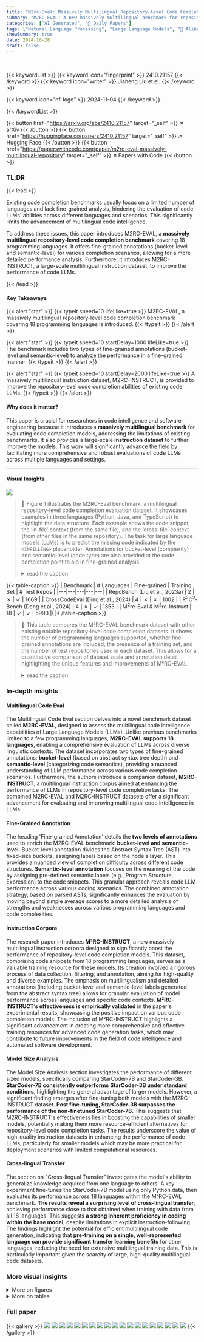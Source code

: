```yaml
---
title: "M2rc-Eval: Massively Multilingual Repository-level Code Completion Evaluation"
summary: "M2RC-EVAL: A new massively multilingual benchmark for repository-level code completion, featuring fine-grained annotations and a large instruction dataset, enabling better evaluation of code LLMs acro..."
categories: ["AI Generated", "🤗 Daily Papers"]
tags: ["Natural Language Processing", "Large Language Models", "🏢 Alibaba Group",]
showSummary: true
date: 2024-10-28
draft: false
---
```


<br>

{{< keywordList >}}
{{< keyword icon="fingerprint" >}} 2410.21157 {{< /keyword >}}
{{< keyword icon="writer" >}} Jiaheng Liu et el. {{< /keyword >}}
 
{{< keyword icon="hf-logo" >}} 2024-11-04 {{< /keyword >}}
 
{{< /keywordList >}}

{{< button href="https://arxiv.org/abs/2410.21157" target="_self" >}}
↗ arXiv
{{< /button >}}
{{< button href="https://huggingface.co/papers/2410.21157" target="_self" >}}
↗ Hugging Face
{{< /button >}}
{{< button href="https://paperswithcode.com/paper/m2rc-eval-massively-multilingual-repository" target="_self" >}}
↗ Papers with Code
{{< /button >}}


### TL;DR


{{< lead >}}

Existing code completion benchmarks usually focus on a limited number of languages and lack fine-grained analysis, hindering the evaluation of code LLMs' abilities across different languages and scenarios.  This significantly limits the advancement of multilingual code intelligence. 

To address these issues, this paper introduces M2RC-EVAL, a **massively multilingual repository-level code completion benchmark** covering 18 programming languages. It offers fine-grained annotations (bucket-level and semantic-level) for various completion scenarios, allowing for a more detailed performance analysis.  Furthermore, it introduces M2RC-INSTRUCT, a large-scale multilingual instruction dataset, to improve the performance of code LLMs.

{{< /lead >}}


#### Key Takeaways

{{< alert "star" >}}
{{< typeit speed=10 lifeLike=true >}} M2RC-EVAL, a massively multilingual repository-level code completion benchmark covering 18 programming languages is introduced. {{< /typeit >}}
{{< /alert >}}

{{< alert "star" >}}
{{< typeit speed=10 startDelay=1000 lifeLike=true >}} The benchmark includes two types of fine-grained annotations (bucket-level and semantic-level) to analyze the performance in a fine-grained manner. {{< /typeit >}}
{{< /alert >}}

{{< alert "star" >}}
{{< typeit speed=10 startDelay=2000 lifeLike=true >}} A massively multilingual instruction dataset, M2RC-INSTRUCT, is provided to improve the repository-level code completion abilities of existing code LLMs. {{< /typeit >}}
{{< /alert >}}

#### Why does it matter?
This paper is crucial for researchers in code intelligence and software engineering because it introduces a **massively multilingual benchmark** for evaluating code completion models, addressing the limitations of existing benchmarks. It also provides a large-scale **instruction dataset** to further improve the models. This work will significantly advance the field by facilitating more comprehensive and robust evaluations of code LLMs across multiple languages and settings.

------
#### Visual Insights



![](https://arxiv.org/html/2410.21157/x1.png)

> 🔼 Figure 1 illustrates the M2RC-Eval benchmark, a multilingual repository-level code completion evaluation dataset.  It showcases examples in three languages (Python, Java, and TypeScript) to highlight the data structure. Each example shows the code snippet, the ‘in-file’ context (from the same file), and the ‘cross-file’ context (from other files in the same repository). The task for large language models (LLMs) is to predict the missing code indicated by the `<INFILLING>` placeholder.  Annotations for bucket-level (complexity) and semantic-level (code type) are also provided at the code completion point to aid in fine-grained analysis.
> <details>
> <summary>read the caption</summary>
> Figure 1: Overview of our proposed M2rc-Eval with 18 languages. Specifically, first, we provide three samples from different languages (i.e., Python, Java, TypeScript) for illustration, where the bucket label and semantic label for the corresponding cursor position are provided. Second, the code LLMs need to predict the completion results given the in-file context from the current code file and the cross file context retrieved from other code files in the current repository. Note that “<INFILLING>expectationINFILLING<\mathrm{INFILLING}>< roman_INFILLING >” denotes that the current position will be triggered for code completion.
> </details>





{{< table-caption >}}
| Benchmark | # Languages | Fine-grained | Training Set | # Test Repos |
|---|---|---|---|---|
| RepoBench (Liu et al., 2023a) | 2 | ✗ | ✓ | 1669 |
| CrossCodeEval (Ding et al., 2024) | 4 | ✗ | ✗ | 1002 |
| R<sup>2</sup>C<sup>2</sup>-Bench (Deng et al., 2024) | 4 | ✗ | ✓ | 1353 |
| M<sup>2</sup>rc-Eval & M<sup>2</sup>rc-Instruct | 18 | ✓ | ✓ | 5993 |{{< /table-caption >}}

> 🔼 This table compares the M²RC-EVAL benchmark dataset with other existing notable repository-level code completion datasets.  It shows the number of programming languages supported, whether fine-grained annotations are included, the presence of a training set, and the number of test repositories used in each dataset. This allows for a quantitative comparison of dataset scale and annotation detail, highlighting the unique features and improvements of M²RC-EVAL.
> <details>
> <summary>read the caption</summary>
> Table 1: A comparison with existing notable repository-level code completion datasets.
> </details>





### In-depth insights


#### Multilingual Code Eval
The Multilingual Code Eval section delves into a novel benchmark dataset called **M2RC-EVAL**, designed to assess the multilingual code intelligence capabilities of Large Language Models (LLMs).  Unlike previous benchmarks limited to a few programming languages, **M2RC-EVAL supports 18 languages**, enabling a comprehensive evaluation of LLMs across diverse linguistic contexts.  The dataset incorporates two types of fine-grained annotations: **bucket-level** (based on abstract syntax tree depth) and **semantic-level** (categorizing code semantics), providing a nuanced understanding of LLM performance across various code completion scenarios.  Furthermore,  the authors introduce a companion dataset, **M2RC-INSTRUCT**, a multilingual instruction corpus aimed at enhancing the performance of LLMs in repository-level code completion tasks. The combined M2RC-EVAL and M2RC-INSTRUCT datasets offer a significant advancement for evaluating and improving multilingual code intelligence in LLMs.

#### Fine-Grained Annotation
The heading 'Fine-grained Annotation' details the **two levels of annotations** used to enrich the M2RC-EVAL benchmark: **bucket-level and semantic-level**.  Bucket-level annotation divides the Abstract Syntax Tree (AST) into fixed-size buckets, assigning labels based on the node's layer. This provides a nuanced view of completion difficulty across different code structures.  **Semantic-level annotation** focuses on the meaning of the code by assigning pre-defined semantic labels (e.g., Program Structure, Expression) to the code snippets.  This granular approach reveals code LLM performance across various coding scenarios.  The combined annotation strategy, based on parsed ASTs, significantly enhances the evaluation by moving beyond simple average scores to a more detailed analysis of strengths and weaknesses across various programming languages and code complexities.

#### Instruction Corpora
The research paper introduces **M²RC-INSTRUCT**, a new massively multilingual instruction corpora designed to significantly boost the performance of repository-level code completion models.  This dataset, comprising code snippets from 18 programming languages, serves as a valuable training resource for these models.  Its creation involved a rigorous process of data collection, filtering, and annotation, aiming for high-quality and diverse examples.  The emphasis on multilingualism and detailed annotations (including bucket-level and semantic-level labels generated from the abstract syntax tree) allows for granular evaluation of model performance across languages and specific code contexts. **M²RC-INSTRUCT’s effectiveness is empirically validated** in the paper's experimental results, showcasing the positive impact on various code completion models.  The inclusion of M²RC-INSTRUCT highlights a significant advancement in creating more comprehensive and effective training resources for advanced code generation tasks, which may contribute to future improvements in the field of code intelligence and automated software development.

#### Model Size Analysis
The Model Size Analysis section investigates the performance of different sized models, specifically comparing StarCoder-7B and StarCoder-3B.  **StarCoder-7B consistently outperforms StarCoder-3B under standard conditions**, highlighting the general advantage of larger models. However, a significant finding emerges after fine-tuning both models with the M2RC-INSTRUCT dataset.  **Post fine-tuning, StarCoder-3B surpasses the performance of the non-finetuned StarCoder-7B.** This suggests that M2RC-INSTRUCT's effectiveness lies in boosting the capabilities of smaller models, potentially making them more resource-efficient alternatives for repository-level code completion tasks.  The results underscore the value of high-quality instruction datasets in enhancing the performance of code LLMs, particularly for smaller models which may be more practical for deployment scenarios with limited computational resources.

#### Cross-lingual Transfer
The section on "Cross-lingual Transfer" investigates the model's ability to generalize knowledge acquired from one language to others.  A key experiment fine-tunes the StarCoder-7B model using only Python data, then evaluates its performance across 18 languages within the M²RC-EVAL benchmark.  **The results reveal a surprising level of cross-lingual transfer**,  achieving performance close to that obtained when training with data from all 18 languages. This suggests **a strong inherent proficiency in coding within the base model**, despite limitations in explicit instruction-following. The findings highlight the potential for efficient multilingual code generation, indicating that **pre-training on a single, well-represented language can provide significant transfer learning benefits** for other languages, reducing the need for extensive multilingual training data.  This is particularly important given the scarcity of large, high-quality multilingual code datasets.


### More visual insights

<details>
<summary>More on figures
</summary>


![](https://arxiv.org/html/2410.21157/x2.png)

> 🔼 This figure illustrates the process of generating code completion cursor positions and their corresponding fine-grained annotations within the M2RC-EVAL benchmark.  First, the source code is parsed into an Abstract Syntax Tree (AST). Then, a node within the AST is randomly selected to represent the code completion cursor position.  The bucket label is determined by the node's level or depth within the AST's tree structure. Finally, the semantic label is assigned based on the node type identified by the Tree-sitter parser, categorizing the code snippet's function (e.g., declaration, expression, statement, etc.).
> <details>
> <summary>read the caption</summary>
> Figure 2: Illustration on generating completion cursor position and fine-grained annotations. Specifically, we first parse the source code into an abstract syntax tree (AST). Then, we choose one node as the completion cursor position and generate the bucket label based on the belonged layer number in AST, and obtain the semantic label based on the node type parsed by the Tree-sitter.
> </details>



![](https://arxiv.org/html/2410.21157/x3.png)

> 🔼 Figure 3 presents a bar chart visualizing the average lengths of prompts and code completions, along with the number of cross-file dependencies, observed in the M2RC-Eval testing dataset.  The 'prompt length' represents the average number of tokens used to solicit a code completion.  'Completion span length' refers to the average length of the code segment that needs to be predicted, also measured in tokens.  Finally, 'cross-file dependencies' reflects the average number of external files, explicitly or implicitly linked to the current file, within the repository. This data offers insight into the complexity of code completion tasks within the M2RC-Eval benchmark.
> <details>
> <summary>read the caption</summary>
> Figure 3: The average prompt length (100x tokens), completion span length (50x tokens), and cross-file dependencies (1x) in the testing set of M2rc-Eval. We define the number of other files, which are explicitly imported and implicitly referenced by the current file, as cross-file dependencies.
> </details>



![](https://arxiv.org/html/2410.21157/x4.png)

> 🔼 This figure shows the semantic-level annotations on Java code.  The figure is a pie chart that visually represents the distribution of different semantic labels in Java code samples within the M2RC-EVAL benchmark. Each slice of the pie chart corresponds to one of eleven major semantic labels (Program Structure, Declaration and Definition, etc.), and the size of each slice reflects the proportion of code instances that fall into that semantic category.  This provides a fine-grained analysis of the code completion scenarios in Java within the benchmark.
> <details>
> <summary>read the caption</summary>
> (a) Java
> </details>



![](https://arxiv.org/html/2410.21157/x5.png)

> 🔼 The figure shows a pie chart visualizing the distribution of semantic-level annotations for the Go programming language in the M2RC-EVAL benchmark.  Each slice of the pie chart represents a specific semantic label (e.g., Program Structure, Statement, Expression, etc.), and the size of each slice corresponds to the proportion of code completion instances in the dataset that were assigned that particular semantic label. This provides insights into the relative frequency of different semantic categories within Go code, allowing for analysis of the distribution of code completion scenarios across the programming language.
> <details>
> <summary>read the caption</summary>
> (b) Go
> </details>



![](https://arxiv.org/html/2410.21157/x6.png)

> 🔼 This figure shows the semantic-level annotations on Scala code.  Specifically, it's a pie chart illustrating the distribution of different semantic labels (e.g., Program Structure, Declaration and Definition, Control Flow Structure, etc.) assigned to various code completion cursor positions within Scala code samples in the M2RC-EVAL benchmark.  The chart visually represents the proportion of each semantic label found in the dataset, offering insights into the frequency and diversity of code completion scenarios within Scala.
> <details>
> <summary>read the caption</summary>
> (c) Scala
> </details>



![](https://arxiv.org/html/2410.21157/x7.png)

> 🔼 This figure shows a comparison of the semantic-level annotations for three different programming languages: Java, Go, and Scala.  Each pie chart represents a language and shows the distribution of different semantic labels used to annotate code completion scenarios. The semantic labels represent different code elements and structures such as program structure, declarations, control flow, expressions, data types, statements, and identifiers. The detailed breakdown of semantic label proportions allows for a granular analysis of how different languages are annotated and how this might impact the performance of different code LLMs on those respective languages.
> <details>
> <summary>read the caption</summary>
> Figure 4: Semantic-level annotations on different types of programming languages.
> </details>



![](https://arxiv.org/html/2410.21157/x8.png)

> 🔼 This figure shows the impact of varying training data sizes on the performance of different code LLMs on the M²RC-EVAL benchmark.  The x-axis represents the size of the training dataset, and the y-axis represents the evaluation scores (Exact Match and Edit Similarity).  The different lines in the graph represent various code LLMs (StarCoder-7B, DeepSeekCoder-6.7B, and Code Llama-7B), both with and without the retrieval and fine-tuning steps. The figure illustrates how increasing the training data size generally improves performance across all models, highlighting the relationship between data size and model performance in multilingual repository-level code completion.
> <details>
> <summary>read the caption</summary>
> Figure 5: Effectiveness of using different training data sizes.
> </details>



![](https://arxiv.org/html/2410.21157/x9.png)

> 🔼 This figure analyzes the performance of the StarCoder-7B model on code completion tasks across various bucket levels. The bucket level represents the depth of a node within an abstract syntax tree (AST), indicating the complexity of the code completion scenario. Each level shows the EM and ES scores for both Retrieval and Retrieval & Tuning methods. The graph helps understand how model performance correlates with code complexity; lower bucket levels (representing more complex code) generally exhibit lower performance scores. The graph demonstrates that StarCoder-7B's accuracy decreases as the code's structural complexity increases.
> <details>
> <summary>read the caption</summary>
> Figure 6: Effectiveness of different bucket levels based on StarCoder-7B.
> </details>



![](https://arxiv.org/html/2410.21157/x10.png)

> 🔼 This figure analyzes the performance of StarCoder-7B, a code generation model, across different semantic levels in code completion tasks.  It displays the model's accuracy (EM and ES) for various semantic labels, such as Program Structure, Declaration and Definition, Control Flow Structure, etc. The graph allows for a granular understanding of the model's strengths and weaknesses in different aspects of code comprehension and generation, highlighting semantic areas where the model excels and areas needing improvement.
> <details>
> <summary>read the caption</summary>
> Figure 7: Effectiveness of different semantic levels based on StarCoder-7B.
> </details>



![](https://arxiv.org/html/2410.21157/x11.png)

> 🔼 This figure shows the performance of the StarCoder-7B model on code completion tasks with varying numbers of lines.  It demonstrates how the model's accuracy changes as the length of the code to be completed increases. The x-axis represents the number of lines, and the y-axis represents the evaluation score (likely a metric like exact match or edit similarity).  The results illustrate the challenges faced by the model as the completion task becomes more complex, involving multiple lines of code.
> <details>
> <summary>read the caption</summary>
> Figure 8: Effectiveness of code completion on different lines based on StarCoder-7B.
> </details>



![](https://arxiv.org/html/2410.21157/x12.png)

> 🔼 This figure presents a bar chart illustrating the performance of different code LLMs on the M2RC-Eval benchmark, categorized by the difficulty level of the problems. The x-axis displays various programming languages, while the y-axis represents the evaluation scores. Three difficulty levels are considered: easy, medium, and hard. Each bar represents the performance of a specific model on a particular programming language and difficulty level, enabling a comprehensive comparison of model capabilities across different languages and problem complexities.
> <details>
> <summary>read the caption</summary>
> Figure 9: Performance on M2rc-Eval for problems of different difficulty levels.
> </details>



![](https://arxiv.org/html/2410.21157/x34.png)

> 🔼 This figure shows the performance of the StarCoder-7B model on the M2RC-Eval benchmark across different input lengths. The x-axis represents the input length in tokens (512, 1024, 2048, 4096), while the y-axis represents the performance scores (Exact Match and Edit Similarity).  The graph illustrates a scaling law, where longer input sequences generally lead to better performance. This suggests that providing more context to the model improves its ability to generate accurate code completions.
> <details>
> <summary>read the caption</summary>
> Figure 10: Performance on M2rc-Eval with various input lengths based on StarCoder-7B.
> </details>



![](https://arxiv.org/html/2410.21157/x35.png)

> 🔼 This figure presents a detailed analysis of the performance of StarCoder-7B across various bucket levels for 18 different programming languages.  Bucket levels represent the depth within the abstract syntax tree, providing a measure of code complexity.  The results are shown for both exact match (EM) and edit similarity (ES) metrics, demonstrating how the model's performance varies based on the complexity of the completion context.  The figure allows for a granular understanding of the model's abilities within different code structures, enabling a deeper assessment of strengths and weaknesses.
> <details>
> <summary>read the caption</summary>
> Figure 11: Effectiveness of different bucket levels based on StarCoder-7B for different languages.
> </details>



![](https://arxiv.org/html/2410.21157/x36.png)

> 🔼 This figure presents a detailed analysis of the effectiveness of different bucket levels in the M2RC-EVAL benchmark using the StarCoder-7B model.  It displays performance metrics across various programming languages (Kotlin, Haskell, C, C++, Objective-C, and Rust) for each bucket level. Each language's performance is evaluated against the different bucket levels of the abstract syntax tree (AST), allowing for a nuanced comparison of how the model handles different levels of code complexity.  The results are presented in graphs that show the exact match (EM) and edit similarity (ES) scores for each language and bucket level, revealing potential strengths and weaknesses of the model at different levels of the AST.
> <details>
> <summary>read the caption</summary>
> Figure 12: Effectiveness of different bucket levels based on StarCoder-7B for different languages.
> </details>



![](https://arxiv.org/html/2410.21157/x37.png)

> 🔼 This figure presents a detailed analysis of StarCoder-7B's performance across various semantic levels in code completion tasks.  It breaks down the model's accuracy (EM and ES) for different semantic categories, such as Program Structure, Declaration and Definition, Control Flow, Expressions, Data Types, and more.  The visualization helps to understand the model's strengths and weaknesses in handling various code constructs and complexities, showing where it excels and where it struggles.  The granularity of the results provides insights into which aspects of code understanding are more or less challenging for the model, revealing subtle differences in performance across these semantic levels.
> <details>
> <summary>read the caption</summary>
> Figure 13: Effectiveness of different semantic levels based on StarCoder-7B.
> </details>



![](https://arxiv.org/html/2410.21157/x38.png)

> 🔼 This figure shows a pie chart visualizing the distribution of semantic labels in the C programming language within the M²RC-EVAL benchmark. Each slice of the pie chart represents a different semantic label, with its size corresponding to the proportion of code snippets in the dataset that are annotated with that specific label. The semantic labels provide a fine-grained annotation for the various types of code completion scenarios present in the dataset.  The visualization helps in understanding the relative frequencies of different code semantic patterns in the benchmark, which can be useful for evaluating the performance of code language models on different aspects of code completion tasks.
> <details>
> <summary>read the caption</summary>
> (a) C
> </details>



![](https://arxiv.org/html/2410.21157/x39.png)

> 🔼 This figure shows a pie chart visualizing the distribution of semantic-level annotations for the Go programming language in the M2RC-EVAL benchmark.  Each slice of the pie represents a different semantic label (e.g., Program Structure, Declaration and Definition, Control Flow Structure, etc.), and the size of the slice corresponds to the proportion of code completion samples in the dataset that belong to that particular semantic label. This provides a fine-grained view of the types of code completion scenarios covered by the benchmark for Go.
> <details>
> <summary>read the caption</summary>
> (b) Go
> </details>



![](https://arxiv.org/html/2410.21157/x40.png)

> 🔼 This figure shows the semantic-level annotations on the Scala programming language.  The pie chart visually represents the distribution of different semantic labels within the Scala codebase. Each slice of the pie chart corresponds to a specific semantic label, such as Program Structure, Declaration and Definition, Control Flow Structure, etc., reflecting the relative frequency of each semantic category in the code examples.  This granular level of detail provides insight into the types of code completion scenarios present in the dataset and helps in evaluating the performance of different models in various code completion contexts.
> <details>
> <summary>read the caption</summary>
> (c) Scala
> </details>



![](https://arxiv.org/html/2410.21157/x41.png)

> 🔼 This figure shows one of the example code snippets used in the M2RC-EVAL benchmark.  Specifically, it demonstrates a code completion scenario in Java. The image highlights the 'in-file context' (the surrounding code within the current file), 'cross-file context' (code snippets from other files in the project), the location of the 'cursor position' where code completion is needed, and the associated 'bucket label' and 'semantic label' indicating the type of code completion task and its complexity level.
> <details>
> <summary>read the caption</summary>
> (d) Java
> </details>



![](https://arxiv.org/html/2410.21157/x42.png)

> 🔼 The figure shows the distribution of semantic-level annotations for the Go programming language in the M2RC-EVAL benchmark.  It's a pie chart that visually represents the proportion of different semantic labels assigned to code completion points within Go code samples.  Each slice of the pie corresponds to a specific semantic label (e.g., Program Structure, Declaration and Definition, Control Flow Structure, etc.), and the size of each slice indicates the relative frequency of that label in the dataset.  This helps illustrate the variety of code completion scenarios present in the benchmark for Go and provides a nuanced understanding of the dataset's composition.
> <details>
> <summary>read the caption</summary>
> (e) Go
> </details>



![](https://arxiv.org/html/2410.21157/x43.png)

> 🔼 This figure shows a pie chart that visually represents the distribution of semantic-level annotations for Scala code in the M²RC-EVAL benchmark. Each slice of the pie chart corresponds to one of the 11 pre-defined semantic labels (e.g., Program Structure, Declaration and Definition, etc.).  The size of each slice is proportional to the frequency of that specific semantic label in the Scala code samples. This visualization helps illustrate the relative prevalence of different code semantic categories within the Scala portion of the benchmark dataset. The figure provides valuable insights into the types of code completion tasks that are prevalent in the Scala subset of M²RC-EVAL.
> <details>
> <summary>read the caption</summary>
> (f) Scala
> </details>



![](https://arxiv.org/html/2410.21157/x44.png)

> 🔼 This figure shows the semantic-level annotations on Java code in the M²RC-EVAL benchmark.  The pie chart visually represents the distribution of different semantic labels assigned to code completion points within Java code samples. Each slice corresponds to a specific semantic category (e.g., Program Structure, Statement, Expression, etc.), and its size reflects the proportion of that category within the dataset.  This provides a fine-grained view of code completion scenarios in Java, highlighting the diversity of semantic contexts the model needs to handle.
> <details>
> <summary>read the caption</summary>
> (g) Java
> </details>



![](https://arxiv.org/html/2410.21157/x45.png)

> 🔼 This figure shows the distribution of semantic labels in Go code within the M2RC-EVAL benchmark.  The pie chart visually represents the proportion of various semantic labels (e.g., Program Structure, Declaration and Definition, etc.) found in the Go code snippets used for the code completion task. This provides insights into the relative frequency of different semantic patterns in the dataset.
> <details>
> <summary>read the caption</summary>
> (h) Go
> </details>



![](https://arxiv.org/html/2410.21157/x46.png)

> 🔼 This figure shows the distribution of semantic labels in Scala code snippets within the M²RC-EVAL benchmark.  It provides a detailed breakdown of the frequency of different semantic categories (e.g., Program Structure, Declaration and Definition, Control Flow Structure, etc.) found in the code samples.  The pie chart visually represents the proportion of each semantic label, offering insights into the types of code constructs prevalent in the Scala portion of the dataset.  This granular analysis helps to understand the characteristics of the dataset and its suitability for evaluating different aspects of code language models.
> <details>
> <summary>read the caption</summary>
> (i) Scala
> </details>



![](https://arxiv.org/html/2410.21157/x47.png)

> 🔼 This figure shows a pie chart visualizing the distribution of semantic labels in Java code snippets within the M2RC-EVAL benchmark. Each slice represents a different semantic category (e.g., Program Structure, Declaration and Definition, etc.) and its size is proportional to the frequency of that category in the dataset. This provides a granular view of the code completion scenarios captured in the benchmark for Java.
> <details>
> <summary>read the caption</summary>
> (j) Java
> </details>



![](https://arxiv.org/html/2410.21157/x48.png)

> 🔼 This figure shows a pie chart visualizing the distribution of semantic-level annotations for the Go programming language in the M²RC-EVAL benchmark.  Each slice of the pie chart represents a different semantic label, such as Program Structure, Declaration and Definition, Control Flow, etc., showing the proportion of code completion instances categorized under each label. This provides insights into the distribution of different code completion scenarios within the Go language samples of the dataset.
> <details>
> <summary>read the caption</summary>
> (k) Go
> </details>



![](https://arxiv.org/html/2410.21157/x49.png)

> 🔼 This figure shows a pie chart visualizing the distribution of semantic-level annotations for Scala code in the M2RC-EVAL benchmark.  Each slice represents a different semantic label assigned to code completion points, indicating the frequency of each code semantic type within the dataset.  The semantic labels categorize the type of code element being completed, offering insights into the various code contexts within the Scala programming language included in the dataset.
> <details>
> <summary>read the caption</summary>
> (l) Scala
> </details>



![](https://arxiv.org/html/2410.21157/x50.png)

> 🔼 This figure shows a pie chart visualizing the distribution of semantic-level annotations for the Java programming language in the M²RC-EVAL benchmark.  Each slice represents a different semantic label (e.g., Program Structure, Declaration and Definition, Control Flow Structure, Expression, etc.), with the size of each slice proportional to the frequency of that label in the Java code samples.
> <details>
> <summary>read the caption</summary>
> (m) Java
> </details>



</details>




<details>
<summary>More on tables
</summary>


{{< table-caption >}}
| Model | C EM | C ES | C# EM | C# ES | C++ EM | C++ ES | Go EM | Go ES | HTML EM | HTML ES | Haskell EM | Haskell ES | Java EM | Java ES | JavaScript EM | JavaScript ES | Kotlin EM | Kotlin ES | Lua EM | Lua ES | Objective-C EM | Objective-C ES | PHP EM | PHP ES | Python EM | Python ES | R EM | R ES | Ruby EM | Ruby ES | Rust EM | Rust ES | Scala EM | Scala ES | TypeScript EM | TypeScript ES | Avg. EM | Avg. ES |
|---|---|---|---|---|---|---|---|---|---|---|---|---|---|---|---|---|---|---|---|---|---|---|---|---|---|---|---|---|---|---|---|---|---|---|---|---|---|---|---|---|---|---|---|---|
| Code Llama-7B | 18.6 | 47.2 | 19.6 | 52.6 | 21.8 | 51.1 | 26.0 | 53.6 | 20.6 | 40.4 | 22.6 | 48.9 | - | - | 23.4 | 58.5 | 17.2 | 52.0 | 23.6 | 57.0 | 20.0 | 45.7 | 17.8 | 49.5 | 19.2 | 54.9 | 24.6 | 54.2 | 15.2 | 41.2 | 17.2 | 45.8 | 26.2 | 56.0 | 22.8 | 48.5 | 23.4 | 52.3 | 19.4 | 50.3 |
| + Retrieval | 21.8 | 47.2 | 22.9 | 48.9 | 23.2 | 46.6 | 23.8 | 52.4 | 12.6 | 35.6 | 22.6 | 48.9 | - | - | 23.4 | 57.5 | 19.6 | 48.0 | 20.8 | 50.0 | 19.6 | 42.2 | 21.4 | 46.6 | 21.2 | 49.0 | 17.4 | 46.4 | 15.2 | 39.8 | 17.2 | 42.3 | 26.0 | 51.3 | 22.8 | 48.5 | 19.4 | 48.6 | 20.2 | 46.1 |
| + Retrieval & Tuning | 45.4 | 72.0 | 43.5 | 72.3 | 50.8 | 74.9 | 43.4 | 72.9 | 41.8 | 63.6 | 39.8 | 66.3 | - | - | 41.8 | 74.1 | 38.8 | 70.1 | 45.0 | 75.6 | 43.8 | 70.5 | 49.8 | 75.9 | 45.6 | 76.7 | 39.2 | 69.9 | 38.6 | 65.5 | 43.0 | 68.5 | 42.0 | 69.2 | 41.0 | 70.1 | 37.0 | 68.2 | 41.9 | 70.0 |
| StarCoder-7B | 20.0 | 50.4 | 20.0 | 53.3 | 22.4 | 51.8 | 25.4 | 58.2 | 17.4 | 40.7 | 25.0 | 51.1 | - | - | 24.0 | 59.2 | 16.6 | 52.0 | 24.4 | 59.3 | 21.4 | 48.6 | 17.6 | 49.6 | 18.6 | 54.4 | 19.4 | 52.9 | 16.4 | 43.7 | 19.4 | 47.4 | 26.2 | 56.0 | 23.6 | 53.4 | 19.8 | 53.3 | 21.0 | 52.0 |
| + Retrieval | 23.8 | 47.8 | 27.1 | 53.2 | 24.6 | 48.0 | 26.0 | 53.6 | 20.6 | 40.4 | 25.0 | 47.7 | - | - | 24.6 | 54.2 | 22.6 | 47.2 | 23.6 | 47.4 | 26.4 | 53.5 | 22.8 | 48.5 | 23.4 | 52.3 | 24.1 | 50.0 |
| + Retrieval & Tuning | 47.0 | 72.7 | 45.1 | 74.8 | 52.4 | 76.3 | 43.2 | 73.7 | 45.8 | 67.1 | 44.8 | 70.2 | - | - | 39.2 | 69.9 | 38.6 | 65.5 | 43.0 | 68.5 | 42.0 | 69.2 | 41.0 | 70.1 | 37.0 | 68.2 | 44.5 | 72.2 |
| DeepSeekCoder-6.7B | 22.4 | 53.7 | 21.4 | 56.2 | 23.2 | 54.2 | 29.4 | 61.4 | 17.6 | 43.4 | 25.2 | 51.3 | - | - | 22.2 | 61.0 | 20.4 | 56.5 | 26.0 | 61.0 | 22.0 | 48.8 | 21.0 | 55.6 | 24.2 | 58.6 | 21.8 | 55.1 | 19.4 | 48.5 | 23.6 | 52.2 | 23.8 | 54.3 | 24.6 | 56.7 | 19.4 | 55.4 | 22.6 | 54.7 |
| + Retrieval | 28.2 | 52.6 | 25.3 | 52.6 | 27.6 | 52.2 | 29.4 | 61.4 | 17.6 | 43.4 | 25.8 | 51.0 | - | - | 21.6 | 51.4 | 24.4 | 53.6 | 26.0 | 61.0 | 22.0 | 49.9 | 27.6 | 53.5 | 28.6 | 56.9 | 21.8 | 55.1 | 19.4 | 48.5 | 23.6 | 52.2 | 23.8 | 54.3 | 22.4 | 50.4 | 26.0 | 54.5 | 25.1 | 51.7 |
| + Retrieval & Tuning | 48.6 | 75.2 | 47.9 | 76.9 | 54.4 | 78.2 | 48.8 | 78.4 | 45.0 | 66.3 | 45.8 | 72.0 | - | - | 48.2 | 79.1 | 43.6 | 73.5 | 46.0 | 75.7 | 44.6 | 70.6 | 52.2 | 77.6 | 49.8 | 78.8 | 41.6 | 71.3 | 45.4 | 69.4 | 45.6 | 70.3 | 47.6 | 73.4 | 44.8 | 73.7 | 43.2 | 73.4 | 46.8 | 74.1 |{{< /table-caption >}}
> 🔼 This table presents the performance of three different code large language models (Code Llama-7B, StarCoder-7B, and DeepSeekCoder-6.7B) on the M2RC-Eval benchmark.  The performance is measured using two metrics: Exact Match (EM) and Edit Similarity (ES), both expressed as percentages.  Results are shown for each of the 18 programming languages included in the benchmark, with and without retrieval and retrieval with fine-tuning.
> <details>
> <summary>read the caption</summary>
> Table 2: Exact match (%) and edit similarity (%) performance on M2rc-Eval.
> </details>

{{< table-caption >}}
| Model | Average |  |  | 
|---|---|---|---|
| **Model** | **Average** | EM | ES |
| StarCoder-3B | 14.9 | 43.5 |  |
| 

+ Retrieval | 14.6  | 38.4 |  |
| 

+ Retrieval & Tuning | 41.7 | 69.1 |  |
| StarCoder-7B | 20.6 | 49.9 |  |
| 

+ Retrieval | 23.6 | 49.3 |  |
| 

+ Retrieval & Tuning | 44.4 | 71.4 |  |{{< /table-caption >}}
> 🔼 This table presents the average performance of three different code large language models (StarCoder-3B, StarCoder-7B, and DeepSeekCoder-6.7B) on the M2RC-Eval benchmark.  It shows the exact match (EM) and edit similarity (ES) scores for each model under different conditions: baseline (using only the in-file code), with retrieval (incorporating cross-file contexts), and with retrieval and tuning (fine-tuned on the M2RC-INSTRUCT dataset). This allows for comparison of model performance with and without cross-file context retrieval and the impact of fine-tuning on a large multilingual instruction dataset.
> <details>
> <summary>read the caption</summary>
> Table 3: Performance on M2rc-Eval.
> </details>

{{< table-caption >}}
| Model | C | C# | C++ | Go | Java | JavaScript | PHP | Python | Ruby | Rust | Avg. |
|---|---|---|---|---|---|---|---|---|---|---|---| 
| StarCoder-7B | 48.3 | 48.9 | 50.4 | 51.5 | 50.6 | 46.4 | 48.2 | 46.4 | 46.1 | 50.4 | 48.7 |
| + Retrieval | 50.1 | 52.3 | 51.1 | 52.5 | 51.4 | 49.3 | 52.2 | 49.3 | 49.1 | 51.4 | 50.9 |
| + Retrieval & Tuning | 56.0 | 57.4 | 57.6 | 57.0 | 57.6 | 54.8 | 57.8 | 52.0 | 52.9 | 55.5 | **55.9** |{{< /table-caption >}}
> 🔼 This table presents a quantitative evaluation of the performance of different code generation models across ten programming languages using the CodeBLEU metric. CodeBLEU offers a more nuanced evaluation than simpler metrics by considering textual, syntactic, and semantic similarities between generated and reference code.  The results help illustrate the models' strengths and weaknesses in generating code in different programming languages.
> <details>
> <summary>read the caption</summary>
> Table 4: CodeBLEU results on ten representative programming languages.
> </details>

{{< table-caption >}}
| Model | Average |  |  |  |  |
|---|---|---|---|---|---| 
|  | EM | ES |  |  |  |
| + Retrieval | 23.6 | 49.3 |  |  |  |
| + Retrieval & Tuning | 44.4 | 71.4 |  |  |  |
| + Retrieval & Tuning (Python Only) | 39.2 | 67.9 |  |  |  |{{< /table-caption >}}
> 🔼 This table presents the performance of different code generation models on the M2RC-Eval benchmark.  It shows the average exact match (EM) and edit similarity (ES) scores for each model, across all languages in the benchmark. Different configurations are shown, such as using only the in-file context or adding retrieved cross-file context, and with or without further fine-tuning on the M2RC-Instruct dataset. The table allows for comparison of the performance improvement due to retrieval and fine-tuning, and provides insights into the effectiveness of these techniques for different code models.
> <details>
> <summary>read the caption</summary>
> Table 5: Performance on M2rc-Eval.
> </details>

</details>




### Full paper

{{< gallery >}}
<img src="https://ai-paper-reviewer.com/2410.21157/1.png" class="grid-w50 md:grid-w33 xl:grid-w25" />
<img src="https://ai-paper-reviewer.com/2410.21157/2.png" class="grid-w50 md:grid-w33 xl:grid-w25" />
<img src="https://ai-paper-reviewer.com/2410.21157/3.png" class="grid-w50 md:grid-w33 xl:grid-w25" />
<img src="https://ai-paper-reviewer.com/2410.21157/4.png" class="grid-w50 md:grid-w33 xl:grid-w25" />
<img src="https://ai-paper-reviewer.com/2410.21157/5.png" class="grid-w50 md:grid-w33 xl:grid-w25" />
<img src="https://ai-paper-reviewer.com/2410.21157/6.png" class="grid-w50 md:grid-w33 xl:grid-w25" />
<img src="https://ai-paper-reviewer.com/2410.21157/7.png" class="grid-w50 md:grid-w33 xl:grid-w25" />
<img src="https://ai-paper-reviewer.com/2410.21157/8.png" class="grid-w50 md:grid-w33 xl:grid-w25" />
<img src="https://ai-paper-reviewer.com/2410.21157/9.png" class="grid-w50 md:grid-w33 xl:grid-w25" />
<img src="https://ai-paper-reviewer.com/2410.21157/10.png" class="grid-w50 md:grid-w33 xl:grid-w25" />
<img src="https://ai-paper-reviewer.com/2410.21157/11.png" class="grid-w50 md:grid-w33 xl:grid-w25" />
<img src="https://ai-paper-reviewer.com/2410.21157/12.png" class="grid-w50 md:grid-w33 xl:grid-w25" />
<img src="https://ai-paper-reviewer.com/2410.21157/13.png" class="grid-w50 md:grid-w33 xl:grid-w25" />
<img src="https://ai-paper-reviewer.com/2410.21157/14.png" class="grid-w50 md:grid-w33 xl:grid-w25" />
<img src="https://ai-paper-reviewer.com/2410.21157/15.png" class="grid-w50 md:grid-w33 xl:grid-w25" />
<img src="https://ai-paper-reviewer.com/2410.21157/16.png" class="grid-w50 md:grid-w33 xl:grid-w25" />
<img src="https://ai-paper-reviewer.com/2410.21157/17.png" class="grid-w50 md:grid-w33 xl:grid-w25" />
<img src="https://ai-paper-reviewer.com/2410.21157/18.png" class="grid-w50 md:grid-w33 xl:grid-w25" />
<img src="https://ai-paper-reviewer.com/2410.21157/19.png" class="grid-w50 md:grid-w33 xl:grid-w25" />
{{< /gallery >}}